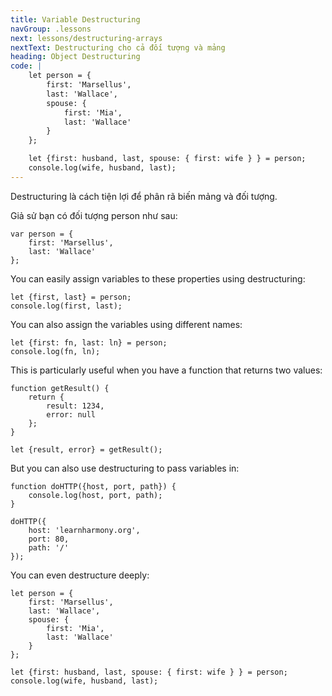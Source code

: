 ```yaml
---
title: Variable Destructuring
navGroup: .lessons
next: lessons/destructuring-arrays
nextText: Destructuring cho cả đối tượng và mảng
heading: Object Destructuring
code: |
    let person = {
        first: 'Marsellus',
        last: 'Wallace',
        spouse: {
            first: 'Mia',
            last: 'Wallace'
        }
    };

    let {first: husband, last, spouse: { first: wife } } = person;
    console.log(wife, husband, last);
---
```


 Destructuring là cách tiện lợi để phân rã biến mảng và đối tượng.

Giả sử bạn có đối tượng person như sau:
```
var person = {
    first: 'Marsellus',
    last: 'Wallace'
};
```

You can easily assign variables to these properties using destructuring:
```
let {first, last} = person;
console.log(first, last);
```

You can also assign the variables using different names:
```
let {first: fn, last: ln} = person;
console.log(fn, ln);
```

This is particularly useful when you have a function that returns two values:
```
function getResult() {
    return {
        result: 1234,
        error: null
    };
}

let {result, error} = getResult();
```

But you can also use destructuring to pass variables in:
```
function doHTTP({host, port, path}) {
    console.log(host, port, path);
}

doHTTP({
    host: 'learnharmony.org',
    port: 80,
    path: '/'
});
```

You can even destructure deeply:
```
let person = {
    first: 'Marsellus',
    last: 'Wallace',
    spouse: {
        first: 'Mia',
        last: 'Wallace'
    }
};

let {first: husband, last, spouse: { first: wife } } = person;
console.log(wife, husband, last);
```